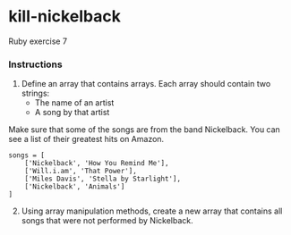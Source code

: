 # kill-nickelback

Ruby exercise 7

### Instructions

1. Define an array that contains arrays. Each array should contain two strings:
	* The name of an artist
	* A song by that artist

Make sure that some of the songs are from the band Nickelback. You can see a list of their greatest hits on Amazon.

```
songs = [
    ['Nickelback', 'How You Remind Me'],
    ['Will.i.am', 'That Power'],
    ['Miles Davis', 'Stella by Starlight'],
    ['Nickelback', 'Animals']
]
```

2. Using array manipulation methods, create a new array that contains all songs that were not performed by Nickelback.

